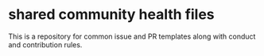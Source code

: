 # shared community health files

This is a repository for common issue and PR templates along with conduct and contribution rules.
